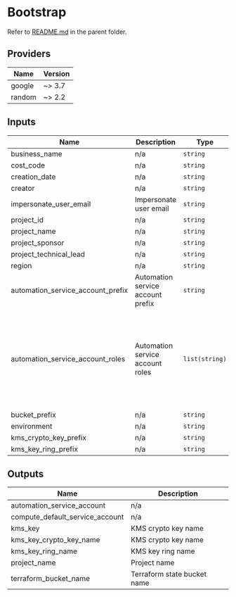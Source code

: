 # Bootstrap  
Refer to [README.md](../README.md) in the parent folder.

## Providers

| Name | Version |
|------|---------|
| google | ~> 3.7 |
| random | ~> 2.2 |

## Inputs

| Name | Description | Type | Default | Required |
|------|-------------|------|---------|:-----:|
| business\_name | n/a | `string` | n/a | yes |
| cost\_code | n/a | `string` | n/a | yes |
| creation\_date | n/a | `string` | n/a | yes |
| creator | n/a | `string` | n/a | yes |
| impersonate\_user\_email | Impersonate user email | `string` | n/a | yes |
| project\_id | n/a | `string` | n/a | yes |
| project\_name | n/a | `string` | n/a | yes |
| project\_sponsor | n/a | `string` | n/a | yes |
| project\_technical\_lead | n/a | `string` | n/a | yes |
| region | n/a | `string` | n/a | yes |
| automation\_service\_account\_prefix | Automation service account prefix | `string` | `"automation"` | no |
| automation\_service\_account\_roles | Automation service account roles | `list(string)` | <pre>[<br>  "roles/compute.instanceAdmin.v1",<br>  "roles/compute.networkAdmin",<br>  "roles/compute.securityAdmin",<br>  "roles/compute.storageAdmin",<br>  "roles/iam.serviceAccountAdmin",<br>  "roles/resourcemanager.projectIamAdmin",<br>  "roles/storage.admin"<br>]</pre> | no |
| bucket\_prefix | n/a | `string` | `"terraform"` | no |
| environment | n/a | `string` | `"dev"` | no |
| kms\_crypto\_key\_prefix | n/a | `string` | `"kms-crypto"` | no |
| kms\_key\_ring\_prefix | n/a | `string` | `"kms-keyring"` | no |

## Outputs

| Name | Description |
|------|-------------|
| automation\_service\_account | n/a |
| compute\_default\_service\_account | n/a |
| kms\_key | KMS crypto key name |
| kms\_key\_crypto\_key\_name | KMS crypto key name |
| kms\_key\_ring\_name | KMS key ring name |
| project\_name | Project name |
| terraform\_bucket\_name | Terraform state bucket name |

